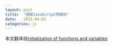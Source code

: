 ```yaml
---
layout: post
title:  "理解JavaScript预解析"
date:   2015-04-01
categories: js
---
```


本文翻译自[Initialization of functions and variables](http://javascript.info/tutorial/initialization)

